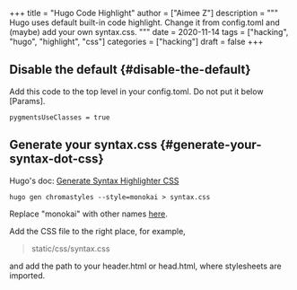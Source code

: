 +++
title = "Hugo Code Highlight"
author = ["Aimee Z"]
description = """
  Hugo uses default built-in code highlight.
  Change it from config.toml and 
  (maybe) add your own syntax.css.
  """
date = 2020-11-14
tags = ["hacking", "hugo", "highlight", "css"]
categories = ["hacking"]
draft = false
+++

## Disable the default {#disable-the-default}

Add this code to the top level in your config.toml.
Do not put it below [Params].

```nil
pygmentsUseClasses = true
```


## Generate your syntax.css {#generate-your-syntax-dot-css}

Hugo's doc:
[Generate Syntax Highlighter CSS](https://gohugo.io/content-management/syntax-highlighting/)

```shell
hugo gen chromastyles --style=monokai > syntax.css
```

Replace "monokai" with other names [here](https://xyproto.github.io/splash/docs/).

Add the CSS file to the right place, for example,
> static/css/syntax.css

and add the path to your header.html or head.html,
where stylesheets are imported.